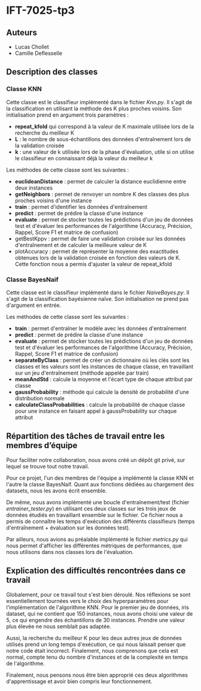 # IFT-7025-tp3 

## Auteurs
- Lucas Chollet
- Camille Deflesselle

## Description des classes

### Classe KNN

Cette classe est le classifieur implémenté dans le fichier *Knn.py*. Il s'agit de la classification en utilisant la méthode des K plus proches voisins. Son initialisation prend en argument trois paramètres :
 - **repeat_kfold** qui correspond à la valeur de K maximale utilisée lors de la recherche du meilleur K
 - **L** : le nombre de sous-échantillons des données d'entraînement lors de la validation croisée
 - **k** : une valeur de k utilisée lors de la phase d'évaluation, utile si on utilise le classifieur en connaissant déjà la valeur du meilleur k

 Les méthodes de cette classe sont les suivantes :
 - **euclideanDistance** : permet de calculer la distance euclidienne entre deux instances
 - **getNeighbors** : permet de renvoyer un nombre K des classes des plus proches voisins d'une instance
 - **train** : permet d'identifier les données d'entraînement
 - **predict** : permet de prédire la classe d'une instance
 - **evaluate** : permet de stocker toutes les prédictions d'un jeu de données test et d'évaluer les performances de l'algorithme (Accuracy, Précision, Rappel, Score F1 et matrice de confusion)
 - getBestKppv : permet de faire une validation croisée sur les données d'entraînement et de calculer la meilleure valeur de K
 - plotAccuracy : permet de représenter la moyenne des exactitudes obtenues lors de la validation croisée en fonction des valeurs de K. Cette fonction nous a permis d'ajuster la valeur de repeat_kfold

 ### Classe BayesNaif

Cette classe est le classifieur implémenté dans le fichier *NaiveBayes.py*. Il s'agit de la classification bayésienne naïve. Son initialisation ne prend pas d'argument en entrée.

 Les méthodes de cette classe sont les suivantes :
 - **train** : permet d'entraîner le modèle avec les données d'entraînement
 - **predict** : permet de prédire la classe d'une instance
 - **evaluate** : permet de stocker toutes les prédictions d'un jeu de données test et d'évaluer les performances de l'algorithme (Accuracy, Précision, Rappel, Score F1 et matrice de confusion)
 - **separateByClass** : permet de créer un dictionnaire où les clés sont les classes et les valeurs sont les instances de chaque classe, en travaillant sur un jeu d'entraînement (méthode appelée par train)
 - **meanAndStd**  : calcule la moyenne et l'écart type de chaque attribut par classe
 - **gaussProbability** : méthode qui calcule la densité de probabilité d'une distribution normale
 - **calculateClassProbabilities** : calcule la probabilité de chaque classe pour une instance en faisant appel à gaussProbability sur chaque attribut

## Répartition des tâches de travail entre les membres d’équipe
Pour faciliter notre collaboration, nous avons créé un dépôt git privé, sur lequel se trouve tout notre travail.

Pour ce projet, l'un des membres de l'équipe a implémenté la classe KNN et l'autre la classe BayesNaif.
Quant aux fonctions dédiées au chargement des datasets, nous les avons écrit ensemble.

De même, nous avons implémenté une boucle d'entraînement/test (fichier *entrainer_tester.py*) en utilisant ces deux classes sur les trois jeux de données étudiés en travaillant ensemble sur le fichier. Ce fichier nous a permis de connaître les temps d'exécution des différents classifieurs (temps d'entraînement + évaluation sur les données test).

Par ailleurs, nous avions au préalable implémenté le fichier *metrics.py* qui nous permet d'afficher les différentes métriques de performances, que nous utilisons dans nos classes lors de l'évaluation.

## Explication des difficultés rencontrées dans ce travail

Globalement, pour ce travail tout s'est bien déroulé. Nos réflexions se sont essentiellement tournées vers le choix des hyperparamètres pour l'implémentation de l'algorithme KNN. Pour le premier jeu de données, iris dataset, qui ne contient que 150 instances, nous avons choisi une valeur de 5, ce qui engendre des échantillons de 30 instances. Prendre une valeur plus élevée ne nous semblait pas adaptée.

Aussi, la recherche du meilleur K pour les deux autres jeux de données utilisés prend un long temps d'exécution, ce qui nous laissait penser que notre code était incorrect. Finalement, nous comprenons que cela est normal, compte tenu du nombre d'instances et de la complexité en temps de l'algorithme. 

Finalement, nous pensons nous être bien approprié ces deux algorithmes d'apprentissage et avoir bien compris leur fonctionnement.
